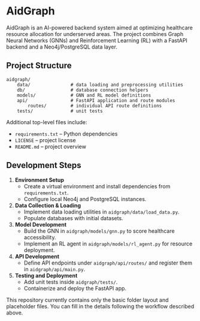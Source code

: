 # AidGraph

AidGraph is an AI-powered backend system aimed at optimizing healthcare resource allocation for underserved areas. The project combines Graph Neural Networks (GNNs) and Reinforcement Learning (RL) with a FastAPI backend and a Neo4j/PostgreSQL data layer.

## Project Structure

```
aidgraph/
    data/               # data loading and preprocessing utilities
    db/                 # database connection helpers
    models/             # GNN and RL model definitions
    api/                # FastAPI application and route modules
        routes/         # individual API route definitions
    tests/              # unit tests
```

Additional top-level files include:

- `requirements.txt` – Python dependencies
- `LICENSE` – project license
- `README.md` – project overview

## Development Steps

1. **Environment Setup**
   - Create a virtual environment and install dependencies from `requirements.txt`.
   - Configure local Neo4j and PostgreSQL instances.
2. **Data Collection & Loading**
   - Implement data loading utilities in `aidgraph/data/load_data.py`.
   - Populate databases with initial datasets.
3. **Model Development**
   - Build the GNN in `aidgraph/models/gnn.py` to score healthcare accessibility.
   - Implement an RL agent in `aidgraph/models/rl_agent.py` for resource deployment.
4. **API Development**
   - Define API endpoints under `aidgraph/api/routes/` and register them in `aidgraph/api/main.py`.
5. **Testing and Deployment**
   - Add unit tests inside `aidgraph/tests/`.
   - Containerize and deploy the FastAPI app.

This repository currently contains only the basic folder layout and placeholder files. You can fill in the details following the workflow described above.
